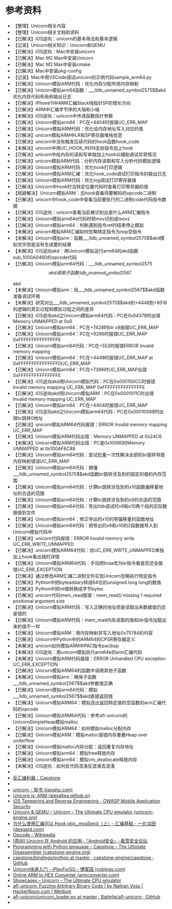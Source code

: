 # 参考资料

* 【整理】Unicorn相关内容
* 【整理】Unicorn相关文档和资料
* 【已解决】iOS逆向：unicorn的基本用法和基本逻辑
* 【记录】Unicorn相关知识：Unicorn和QEMU
* 【已解决】iOS逆向：Mac中安装unicorn
* 【已解决】Mac M2 Max中安装Unicorn
* 【已解决】Mac M2 Max中安装cmake
* 【已解决】Mac中安装pkg-config
* 【记录】Mac中用VSCode调试unicorn的示例代码sample_arm64.py
* 【已解决】Unicorn模拟ARM代码：优化内存分配布局内存映射
* 【已解决】Unicorn模拟arm64函数：___lldb_unnamed_symbol2575$$akd优化内存代码布局和输出日志
* 【已解决】iPhone11中ARM汇编Stack栈指针SP的增长方向
* 【已解决】ARM中汇编字节序的大端和小端
* 【未解决】iOS逆向：unicorn中传递函数指针参数
* 【已解决】Unicorn模拟arm64：PC在+4404时报错UC_ERR_MAP
* 【已解决】Unicorn模拟ARM代码：优化给内存地址写入对应的值
* 【已解决】unicorn模拟ARM中LR和SP寄存器堆栈信息
* 【已解决】unicorn中没有触发后续代码的hook函数hook_code
* 【未解决】unicorn中用UC_HOOK_INSN去给指令加上hook
* 【已解决】unicorn中给内存的读和写单独加上hook以辅助调试异常情况
* 【已解决】unicorn模拟ARM代码：分析内存读取和写入分析代码模拟逻辑
* 【已解决】Unicorn模拟ARM代码：优化hook打印逻辑
* 【已解决】Unicorn模拟ARM汇编：优化hook_code调试打印指令的输出日志
* 【已解决】Unicorn模拟ARM代码：优化log调试打印寄存器值
* 【已解决】Unicorn中hook时当特定位置代码时查看打印寄存器的值
* 【规避解决】Unicorn模拟ARM：去hook查看将要解码的opcode二进制
* 【已解决】unicorn中hook_code中查看当前要执行的二进制code代码指令数据
* 【已解决】iOS逆向：unicorn查看当前被识别出是什么ARM汇编指令
* 【已解决】Unicorn模拟arm64e代码时把mov识别成movz
* 【已解决】Unicorn模拟arm64：判断遇到指令ret时结束停止模拟
* 【未解决】unicorn模拟ARM汇编如何忽略特定指令为nop空指令
* 【未解决】Unicorn模拟arm：函数___lldb_unnamed_symbol2575$$akd模拟完毕但是没有生成要的结果
* 【未解决】iOS逆向akd：用Unicorn模拟运行arm64的akd函数sub_1000A0460的opcode代码
* 【已解决】Unicorn模拟arm64代码：___lldb_unnamed_symbol2575$$akd调用子函数___lldb_unnamed_symbol2567$$akd
* 【未解决】Unicorn模拟arm：给___lldb_unnamed_symbol2567$$akd函数准备调试环境
* 【未解决】研究对比___lldb_unnamed_symbol2575$$akd的+4448到+8516的逻辑的真实过程和模拟过程之间的差异
* 【已解决】iOS逆向akd之Unicorn模拟arm64代码：PC在0x64378时出错Memory UNMAPPED at 0x0
* 【已解决】Unicorn模拟arm64：PC在+7428时blr x8报错UC_ERR_MAP
* 【已解决】Unicorn模拟arm64：PC在+9296时报错UC_ERR_MAP 0xFFFFFFFFFFFFFFFE
* 【已解决】Unicorn模拟arm64代码：PC在+552时报错ERROR Invalid memory mapping 
* 【已解决】Unicorn模拟arm64：PC在+4448时报错UC_ERR_MAP at 0xFFFFFFFFFFFFFFFDUC_ERR_MAP
* 【已解决】Unicorn模拟arm64：PC在+7396时UC_ERR_MAP出错0xFFFFFFFFFFFFFFFE
* 【已解决】iOS逆向akd用Unicorn模拟代码：PC在0x000100CC时报错Invalid memory mapping UC_ERR_MAP 0xFFFFFFFFFFFFFFFE
* 【已解决】iOS逆向akd用Unicorn模拟ARM：PC在0x0001011C时出错Invalid memory mapping UC_ERR_MAP
* 【已解决】Unicorn模拟arm64：PC在+4404时报错UC_ERR_MAP
* 【已解决】iOS逆向akd之Unicorn模拟arm64代码：PC在0x00010088时出错br跳转0地址
* 【已解决】unicorn模拟ARM64代码报错：ERROR Invalid memory mapping UC_ERR_MAP
* 【已解决】Unicorn模拟ARM代码出错：Memory UNMAPPED at 0x24C6
* 【未解决】Unicorn模拟ARM代码出错：PC是0x10090时Memory UNMAPPED at 0x100AF6C88
* 【已解决】Unicorn模拟arm64代码：尝试批量一次性解决全部的br跳转导致内存映射错误UC_ERR_MAP
* 【已解决】Unicorn模拟arm64代码：搞懂___lldb_unnamed_symbol2575$$akd函数br跳转涉及到的固定的值的内存范围
* 【已解决】Unicorn模拟arm64代码：计算br跳转涉及到的x10函数偏移量地址的合适的范围
* 【已解决】Unicorn模拟arm64代码：计算br跳转涉及到的x9的合适的范围
* 【已解决】Unicorn模拟arm64代码：导出lldb调试时x9和x10两个段的实际数据值到文件
* 【已解决】Unicorn模拟arm64：修正导出的x10的带偏移量的函数地址
* 【已解决】Unicorn模拟arm64代码：把导出的x9和x10的2段数据导入到Unicorn模拟代码中
* 【已解决】unicorn代码报错：ERROR Invalid memory write UC_ERR_WRITE_UNMAPPED
* 【已解决】unicorn模拟ARM64代码：给UC_ERR_WRITE_UNMAPPED单独加上hook看出错时详情
* 【已解决】Unicorn模拟ARM64代码：手动把braa改为br指令看是否还会报错UC_ERR_EXCEPTION
* 【已解决】通过修改ARM汇编二进制文件实现Unicorn忽略执行特定指令
* 【已解决】Python中把byteaddary转成64位的unsigned long long的数值
* 【已解决】Python中把int值转换成字节bytes
* 【已解决】unicorn代码mem_read报错：mem_read() missing 1 required positional argument size
* 【已解决】Unicorn模拟ARM代码：写入正确的地址但是读取出来数据值仍旧是错的
* 【已解决】Unicorn模拟ARM代码：mem_read内存读取的值和ldr指令加载出来的值不一样
* 【已解决】Unicorn模拟ARM：用内存映射并写入地址0x75784的内容
* 【已解决】Unicorn中Python中的ARM64的CPSR寄存器定义
* 【未解决】unicorn如何模拟ARM中PAC指令pacibsp
* 【未解决】iOS逆向：用unicorn模拟执行arm64e的arm汇编代码
* 【未解决】Unicorn模拟ARM代码报错：ERROR Unhandled CPU exception UC_ERR_EXCEPTION
* 【已解决】Unicorn模拟ARM64的函数中调用其他子函数
* 【未解决】Unicorn模拟arm：确保子函数___lldb_unnamed_symbol2567$$akd参数值正确
* 【已解决】Unicorn模拟arm64代码：模拟___lldb_unnamed_symbol2567$$akd直接返回值
* 【已解决】Unicorn模拟ARM64：模拟造出返回特定值的空函数的arm汇编代码的opcode
* 【已解决】Unicorn模拟ARM64代码：参考afl-unicorn的UnicornSimpleHeap模拟malloc
* 【已解决】Unicorn模拟ARM64：如何模拟malloc分配内存
* 【已解决】Unicorn模拟ARM：模拟malloc报错内存重叠Heap over underflow
* 【已解决】Unicorn模拟malloc内存分配：返回重复内存地址
* 【已解决】Unicorn模拟arm64：模拟free释放内存
* 【已解决】Unicorn模拟arm64：模拟vm_deallocate释放内存
* 【未解决】iOS逆向：如何反代码混淆反混淆去混淆
* 
* [反汇编利器：Capstone](https://book.crifan.org/books/ultimate_disassembler_capstone/website/)
* 
* [unicorn - 简书 (jianshu.com) ](https://www.jianshu.com/p/e6a7b30c1e89)
* [Unicorn.js: ARM (alexaltea.github.io)](https://alexaltea.github.io/unicorn.js/demo.html?arch=arm)
* [iOS Tampering and Reverse Engineering - OWASP Mobile Application Security](https://mas.owasp.org/MASTG/iOS/0x06c-Reverse-Engineering-and-Tampering/#unicorn)
* [Unicorn & QEMU – Unicorn – The Ultimate CPU emulator (unicorn-engine.org)](https://www.unicorn-engine.org/docs/beyond_qemu.html)
* [为什么使用汇编可以 Hook objc_msgSend（上）- 汇编基础 - 一片瓜田 (desgard.com)](https://www.desgard.com/2020/04/05/why-hook-msg_objc-can-use-asm-1.html)
* [Opcode - Wikipedia](https://en.wikipedia.org/wiki/Opcode)
* [[原创] Unicorn 在 Android 的应用-『Android安全』-看雪安全论坛](https://bbs.pediy.com/thread-253868.htm)
* [Programming with Python language – Capstone – The Ultimate Disassembler (capstone-engine.org)](http://www.capstone-engine.org/lang_python.html)
* [capstone/bindings/python at master · capstone-engine/capstone · GitHub](https://github.com/capstone-engine/capstone/tree/master/bindings/python)
* [Unicorn快速入门 - iPlayForSG - 博客园 (cnblogs.com)](https://www.cnblogs.com/Here-is-SG/p/17080180.html)
* [Online ARM to HEX Converter (armconverter.com)](https://armconverter.com/?code=ret)
* [Showcases – Unicorn – The Ultimate CPU emulator](https://www.unicorn-engine.org/showcase/)
* [afl-unicorn: Fuzzing Arbitrary Binary Code | by Nathan Voss | HackerNoon.com | Medium](https://medium.com/hackernoon/afl-unicorn-fuzzing-arbitrary-binary-code-563ca28936bf)
* [afl-unicorn/unicorn_loader.py at master · Battelle/afl-unicorn · GitHub](https://github.com/Battelle/afl-unicorn/blob/master/unicorn_mode/helper_scripts/unicorn_loader.py)
* 